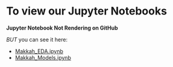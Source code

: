 # **To view our Jupyter Notebooks**
**Jupyter Notebook Not Rendering on GitHub**

*BUT* you can see it here:

- [Makkah_EDA.ipynb](https://nbviewer.org/github/REHAB199/Saudi-Arabia-Weather-Deep-learning/blob/main/Code/Makkah_EDA.ipynb)
- [Makkah_Models.ipynb]()
